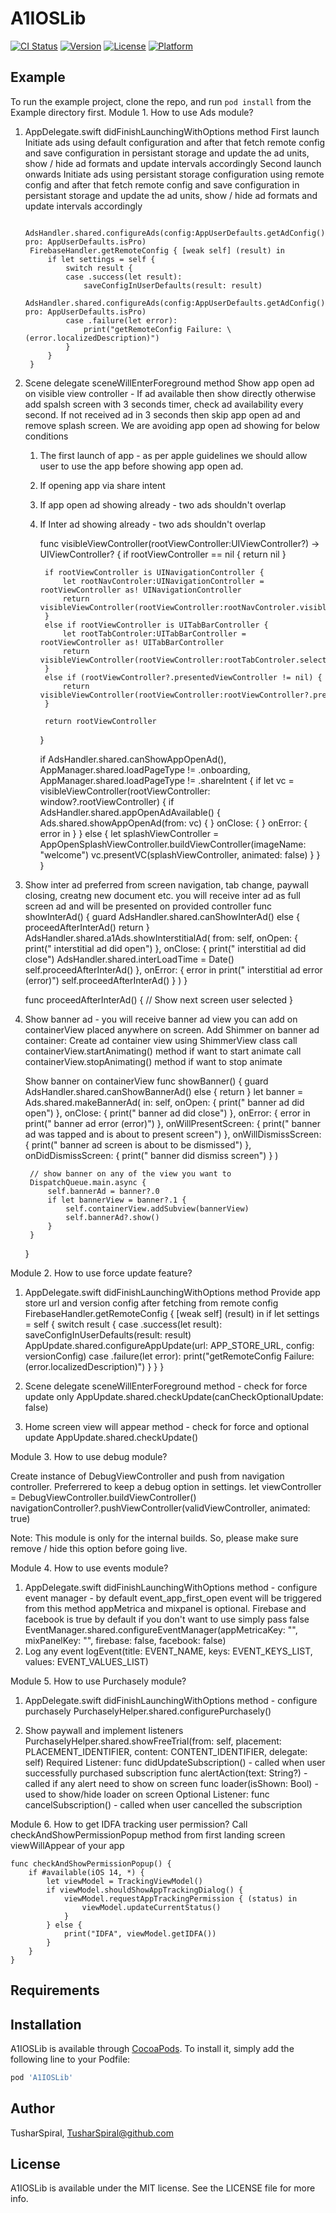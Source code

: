 # A1IOSLib

[![CI Status](https://img.shields.io/travis/TusharSpiral/A1IOSLib.svg?style=flat)](https://travis-ci.org/TusharSpiral/A1IOSLib)
[![Version](https://img.shields.io/cocoapods/v/A1IOSLib.svg?style=flat)](https://cocoapods.org/pods/A1IOSLib)
[![License](https://img.shields.io/cocoapods/l/A1IOSLib.svg?style=flat)](https://cocoapods.org/pods/A1IOSLib)
[![Platform](https://img.shields.io/cocoapods/p/A1IOSLib.svg?style=flat)](https://cocoapods.org/pods/A1IOSLib)

## Example

To run the example project, clone the repo, and run `pod install` from the Example directory first.
Module 1. How to use Ads module?

1. AppDelegate.swift didFinishLaunchingWithOptions method
First launch
Initiate ads using default configuration and after that fetch remote config and save configuration in persistant storage and update the ad units, show / hide ad formats and update intervals accordingly
Second launch onwards
Initiate ads using persistant storage configuration using remote config and after that fetch remote config and save configuration in persistant storage and update the ad units, show / hide ad formats and update intervals accordingly

        AdsHandler.shared.configureAds(config:AppUserDefaults.getAdConfig() pro: AppUserDefaults.isPro)
        FirebaseHandler.getRemoteConfig { [weak self] (result) in
            if let settings = self {
                switch result {
                case .success(let result):
                    saveConfigInUserDefaults(result: result)
                    AdsHandler.shared.configureAds(config:AppUserDefaults.getAdConfig() pro: AppUserDefaults.isPro)
                case .failure(let error):
                    print("getRemoteConfig Failure: \(error.localizedDescription)")
                }
            }
        }
        
2. Scene delegate sceneWillEnterForeground method
Show app open ad on visible view controller - If ad available then show directly otherwise add spalsh screen with 3 seconds timer, check ad availability every second. If not received ad in 3 seconds then skip app open ad and remove splash screen.
We are avoiding app open ad showing for below conditions
    1. The first launch of app - as per apple guidelines we should allow user to use the app before showing app open ad.
    2. If opening app via share intent
    3. If app open ad showing already - two ads shouldn't overlap
    4. If Inter ad showing already - two ads shouldn't overlap

        func visibleViewController(rootViewController:UIViewController?) -> UIViewController? {
            if rootViewController == nil { return nil }
            
            if rootViewController is UINavigationController {
                let rootNavControler:UINavigationController = rootViewController as! UINavigationController
                return visibleViewController(rootViewController:rootNavControler.visibleViewController)
            }
            else if rootViewController is UITabBarController {
                let rootTabControler:UITabBarController = rootViewController as! UITabBarController
                return visibleViewController(rootViewController:rootTabControler.selectedViewController)
            }
            else if (rootViewController?.presentedViewController != nil) {
                return visibleViewController(rootViewController:rootViewController?.presentedViewController)
            }
            
            return rootViewController
        }

        if AdsHandler.shared.canShowAppOpenAd(), AppManager.shared.loadPageType != .onboarding, AppManager.shared.loadPageType != .shareIntent {
            if let vc = visibleViewController(rootViewController: window?.rootViewController) {
                if AdsHandler.shared.appOpenAdAvailable() {
                    Ads.shared.showAppOpenAd(from: vc) {
                    } onClose: {
                    } onError: { error in
                    }
                } else {
                    let splashViewController = AppOpenSplashViewController.buildViewController(imageName: "welcome")
                    vc.presentVC(splashViewController, animated: false)
                }
            }
        }
3. Show inter ad preferred from screen navigation, tab change, paywall closing, creatng new document etc.
you will receive inter ad as full screen ad and will be presented on provided controller
    func showInterAd() {
        guard AdsHandler.shared.canShowInterAd() else {
            proceedAfterInterAd()
            return
        }
        AdsHandler.shared.a1Ads.showInterstitialAd(
            from: self,
            onOpen: {
                print(" interstitial ad did open")
            },
            onClose: {
                print(" interstitial ad did close")
                AdsHandler.shared.interLoadTime = Date()
                self.proceedAfterInterAd()
            },
            onError: { error in
                print(" interstitial ad error \(error)")
                self.proceedAfterInterAd()
            }
        )
    }
        
    func proceedAfterInterAd() {
        // Show next screen user selected
    }

4. Show banner ad - you will receive banner ad view you can add on containerView placed anywhere on screen.
    Add Shimmer on banner ad container:
        Create ad container view using ShimmerView class
        call containerView.startAnimating() method if want to start animate
        call containerView.stopAnimating() method if want to stop animate
        
    Show banner on containerView
    func showBanner() {
        guard AdsHandler.shared.canShowBannerAd() else {
            return
        }
        let banner = Ads.shared.makeBannerAd(
            in: self,
            onOpen: {
                print(" banner ad did open")
            },
            onClose: {
                print(" banner ad did close")
            },
            onError: { error in
                print(" banner ad error \(error)")
            },
            onWillPresentScreen: {
                print(" banner ad was tapped and is about to present screen")
            },
            onWillDismissScreen: {
                print(" banner ad screen is about to be dismissed")
            },
            onDidDismissScreen: {
                print(" banner did dismiss screen")
            }
        )
        
        // show banner on any of the view you want to 
        DispatchQueue.main.async {
            self.bannerAd = banner?.0
            if let bannerView = banner?.1 {
                self.containerView.addSubview(bannerView)
                self.bannerAd?.show()
            }
        }
    }

Module 2. How to use force update feature?
1. AppDelegate.swift didFinishLaunchingWithOptions method
Provide app store url and version config after fetching from remote config
        FirebaseHandler.getRemoteConfig { [weak self] (result) in
            if let settings = self {
                switch result {
                case .success(let result):
                    saveConfigInUserDefaults(result: result)
                AppUpdate.shared.configureAppUpdate(url: APP_STORE_URL, config: versionConfig)
                case .failure(let error):
                    print("getRemoteConfig Failure: \(error.localizedDescription)")
                }
            }
        }
2. Scene delegate sceneWillEnterForeground method - check for force update only
        AppUpdate.shared.checkUpdate(canCheckOptionalUpdate: false)

3. Home screen view will appear method - check for force and optional update
    AppUpdate.shared.checkUpdate()
    
Module 3. How to use debug module?

Create instance of DebugViewController and push from navigation controller. Preferrered to keep a debug option in settings.
    let viewController = DebugViewController.buildViewController()
    navigationController?.pushViewController(validViewController, animated: true)
    
Note: This module is only for the internal builds. So, please make sure remove / hide this option before going live.

Module 4. How to use events module?

1. AppDelegate.swift didFinishLaunchingWithOptions method - configure event manager - by default event_app_first_open event will be triggered from this method
    appMetrica and mixpanel is optional. Firebase and facebook is true by default if you don't want to use simply pass false
    EventManager.shared.configureEventManager(appMetricaKey: "", mixPanelKey: "", firebase: false, facebook: false)
2. Log any event
    logEvent(title: EVENT_NAME, keys: EVENT_KEYS_LIST, values: EVENT_VALUES_LIST)
    
Module 5. How to use Purchasely module?

1. AppDelegate.swift didFinishLaunchingWithOptions method - configure purchasely
        PurchaselyHelper.shared.configurePurchasely()

2. Show paywall and implement listeners
        PurchaselyHelper.shared.showFreeTrial(from: self, placement: PLACEMENT_IDENTIFIER, content: CONTENT_IDENTIFIER, delegate: self)
        Required Listener:
            func didUpdateSubscription() - called when user successfully purchased subscription
            func alertAction(text: String?) - called if any alert need to show on screen
            func loader(isShown: Bool) - used to show/hide loader on screen
        Optional Listener:
            func cancelSubscription() - called when user cancelled the subscription

Module 6. How to get IDFA tracking user permission?
    Call checkAndShowPermissionPopup method from first landing screen viewWillAppear of your app
    
    func checkAndShowPermissionPopup() {
        if #available(iOS 14, *) {
            let viewModel = TrackingViewModel()
            if viewModel.shouldShowAppTrackingDialog() {
                viewModel.requestAppTrackingPermission { (status) in
                    viewModel.updateCurrentStatus()
                }
            } else {
                print("IDFA", viewModel.getIDFA())
            }
        }
    }



## Requirements

## Installation

A1IOSLib is available through [CocoaPods](https://cocoapods.org). To install
it, simply add the following line to your Podfile:

```ruby
pod 'A1IOSLib'
```

## Author

TusharSpiral, TusharSpiral@github.com

## License

A1IOSLib is available under the MIT license. See the LICENSE file for more info.
